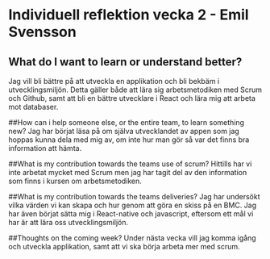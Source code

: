 # Individuell reflektion vecka 2 - Emil Svensson
## What do I want to learn or understand better?
Jag vill bli bättre på att utveckla en applikation och bli bekbäm i utvecklingsmiljön. Detta gäller både att lära sig arbetsmetodiken med Scrum och Github, samt att bli en bättre utvecklare i React och lära mig att arbeta mot databaser.

##How can i help someone else, or the entire team, to learn something new?
Jag har börjat läsa på om själva utvecklandet av appen som jag hoppas kunna dela med mig av, om inte hur man gör så var det finns bra information att hämta.

##What is my contribution towards the teams use of scrum?
Hittills har vi inte arbetat mycket med Scrum men jag har tagit del av den information som finns i kursen om arbetsmetodiken.

##What is my contribution towards the teams deliveries?
Jag har undersökt vilka värden vi kan skapa och hur genom att göra en skiss på en BMC. Jag har även börjat sätta mig i React-native och javascript, eftersom ett mål vi har är att lära oss utvecklingsmiljön.

##Thoughts on the coming week?
Under nästa vecka vill jag komma igång och utveckla applikation, samt att vi ska börja arbeta mer med scrum. 